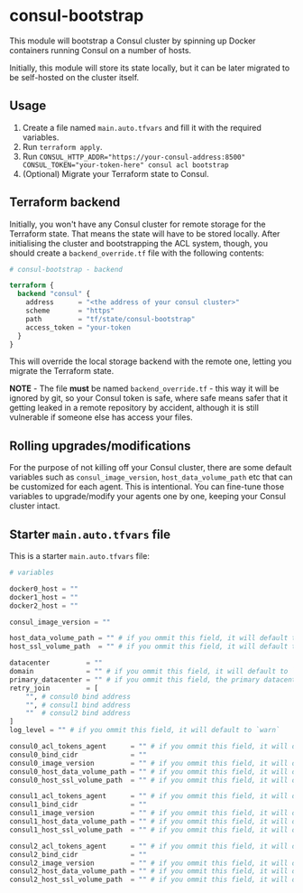 # consul-bootstrap

This module will bootstrap a Consul cluster by spinning up Docker containers running Consul on a
number of hosts.

Initially, this module will store its state locally, but it can be later migrated to be self-hosted
on the cluster itself.

## Usage

1. Create a file named `main.auto.tfvars` and fill it with the required variables.
2. Run `terraform apply`.
3. Run `CONSUL_HTTP_ADDR="https://your-consul-address:8500" CONSUL_TOKEN="your-token-here" consul acl bootstrap`
4. (Optional) Migrate your Terraform state to Consul.

## Terraform backend

Initially, you won't have any Consul cluster for remote storage for the Terraform state. That means
the state will have to be stored locally. After initialising the cluster and bootstrapping the ACL
system, though, you should create a `backend_override.tf` file with the following contents:

```terraform
# consul-bootstrap - backend

terraform {
  backend "consul" {
    address      = "<the address of your consul cluster>"
    scheme       = "https"
    path         = "tf/state/consul-bootstrap"
    access_token = "your-token
  }
}
```

This will override the local storage backend with the remote one, letting you migrate the Terraform
state.

**NOTE** - The file **must** be named `backend_override.tf` - this way it will be ignored by git, so
your Consul token is safe, where safe means safer that it getting leaked in a remote repository by
accident, although it is still vulnerable if someone else has access your files.

## Rolling upgrades/modifications

For the purpose of not killing off your Consul cluster, there are some default variables such as
`consul_image_version`, `host_data_volume_path` etc that can be customized for each agent. This
is intentional. You can fine-tune those variables to upgrade/modify your agents one by one, keeping
your Consul cluster intact.

## Starter `main.auto.tfvars` file

This is a starter `main.auto.tfvars` file:

```terraform
# variables

docker0_host = ""
docker1_host = ""
docker2_host = ""

consul_image_version = ""

host_data_volume_path = "" # if you ommit this field, it will default to `/var/consul`
host_ssl_volume_path  = "" # if you ommit this field, it will default to `/etc/consul.d/ssl`

datacenter         = ""
domain             = "" # if you ommit this field, it will default to `consul`
primary_datacenter = "" # if you ommit this field, the primary datacenter will default to the value of `datacenter`
retry_join         = [
    "", # consul0 bind address
    "", # consul1 bind address
    ""  # consul2 bind address
]
log_level = "" # if you ommit this field, it will default to `warn`

consul0_acl_tokens_agent      = "" # if you ommit this field, it will default to the value of ``(empty string)
consul0_bind_cidr             = ""
consul0_image_version         = "" # if you ommit this field, it will default to the value of `consul_image_version`
consul0_host_data_volume_path = "" # if you ommit this field, it will default to the value of `host_data_volume_path`
consul0_host_ssl_volume_path  = "" # if you ommit this field, it will default to the value of `host_ssl_volume_path`

consul1_acl_tokens_agent      = "" # if you ommit this field, it will default to the value of ``(empty string)
consul1_bind_cidr             = ""
consul1_image_version         = "" # if you ommit this field, it will default to the value of `consul_image_version`
consul1_host_data_volume_path = "" # if you ommit this field, it will default to the value of `host_data_volume_path`
consul1_host_ssl_volume_path  = "" # if you ommit this field, it will default to the value of `host_ssl_volume_path`

consul2_acl_tokens_agent      = "" # if you ommit this field, it will default to the value of ``(empty string)
consul2_bind_cidr             = ""
consul2_image_version         = "" # if you ommit this field, it will default to the value of `consul_image_version`
consul2_host_data_volume_path = "" # if you ommit this field, it will default to the value of `host_data_volume_path`
consul2_host_ssl_volume_path  = "" # if you ommit this field, it will default to the value of `host_ssl_volume_path`
```
